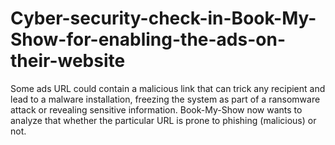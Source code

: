 # Cyber-security-check-in-Book-My-Show-for-enabling-the-ads-on-their-website
 Some ads URL could contain a malicious link that can trick any recipient and lead to a malware installation, freezing the system as part of a ransomware attack or revealing sensitive information. Book-My-Show now wants to analyze that whether the particular URL is prone to phishing (malicious) or not.
